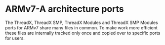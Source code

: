 # ARMv7-A architecture ports

The ThreadX, ThreadX SMP, ThreadX Modules and ThreadX SMP Modules ports for ARMv7 share many files in common.
To make work more efficient these files are internally tracked only once and copied over to specific ports for users.

